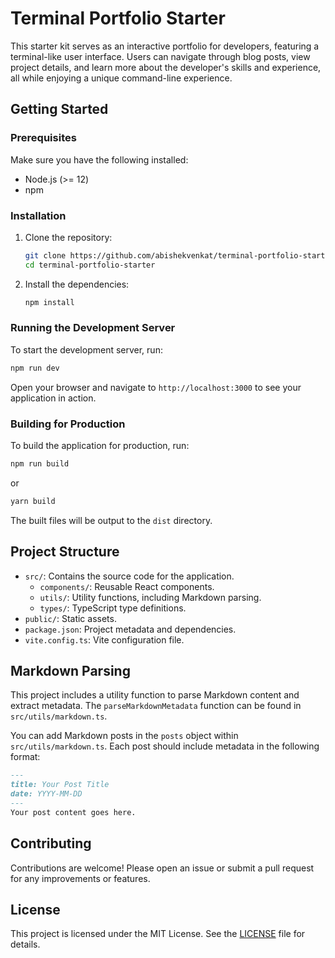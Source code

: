 # Terminal Portfolio Starter

This starter kit serves as an interactive portfolio for developers, featuring a terminal-like user interface. Users can navigate through blog posts, view project details, and learn more about the developer's skills and experience, all while enjoying a unique command-line experience.

## Getting Started

### Prerequisites

Make sure you have the following installed:

- Node.js (>= 12)
- npm

### Installation

1. Clone the repository:

   ```bash
   git clone https://github.com/abishekvenkat/terminal-portfolio-starter.git
   cd terminal-portfolio-starter
   ```

2. Install the dependencies:

   ```bash
   npm install
   ```

### Running the Development Server

To start the development server, run:

```bash
npm run dev
```

Open your browser and navigate to `http://localhost:3000` to see your application in action.

### Building for Production

To build the application for production, run:

```bash
npm run build
```

or

```bash
yarn build
```

The built files will be output to the `dist` directory.

## Project Structure

- `src/`: Contains the source code for the application.
  - `components/`: Reusable React components.
  - `utils/`: Utility functions, including Markdown parsing.
  - `types/`: TypeScript type definitions.
- `public/`: Static assets.
- `package.json`: Project metadata and dependencies.
- `vite.config.ts`: Vite configuration file.

## Markdown Parsing

This project includes a utility function to parse Markdown content and extract metadata. The `parseMarkdownMetadata` function can be found in `src/utils/markdown.ts`.

You can add Markdown posts in the `posts` object within `src/utils/markdown.ts`. Each post should include metadata in the following format:

```markdown
---
title: Your Post Title
date: YYYY-MM-DD
---
Your post content goes here.
```

## Contributing

Contributions are welcome! Please open an issue or submit a pull request for any improvements or features.

## License

This project is licensed under the MIT License. See the [LICENSE](LICENSE) file for details.
